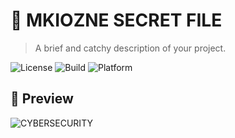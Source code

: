 # 🌟 MKIOZNE SECRET FILE

> A brief and catchy description of your project.

![License](https://img.shields.io/badge/license-MIT-blue.svg)
![Build](https://img.shields.io/badge/build-passing-brightgreen.svg)
![Platform](https://img.shields.io/badge/platform-Windows%20%7C%20Linux%20%7C%20macOS-lightgrey.svg)

## 📸 Preview

<!-- Optionally insert a screenshot or demo GIF -->
![CYBERSECURITY]([image](https://github.com/user-attachments/assets/7877e1fe-7754-4cfa-90f4-2faac421d104)
)
